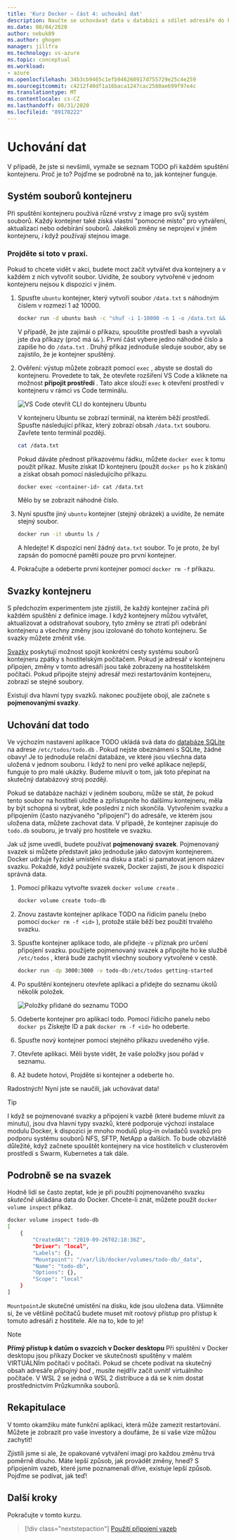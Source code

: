 ```yaml
---
title: 'Kurz Docker – část 4: uchování dat'
description: Naučte se uchovávat data v databázi a sdílet adresáře do kontejneru připojením svazku.
ms.date: 08/04/2020
author: nebuk89
ms.author: ghogen
manager: jillfra
ms.technology: vs-azure
ms.topic: conceptual
ms.workload:
- azure
ms.openlocfilehash: 34b3cb9465c1efb946260917d755729e25c4e259
ms.sourcegitcommit: c4212f40df1a16baca1247cac2580ae699f97e4c
ms.translationtype: MT
ms.contentlocale: cs-CZ
ms.lasthandoff: 08/31/2020
ms.locfileid: "89178222"
---
```

# <a name="persist-your-data"></a>Uchování dat

V případě, že jste si nevšimli, vymaže se seznam TODO při každém spuštění kontejneru. Proč je to? Pojďme se podrobně na to, jak kontejner funguje.

## <a name="the-containers-filesystem"></a>Systém souborů kontejneru

Při spuštění kontejneru používá různé vrstvy z image pro svůj systém souborů. Každý kontejner také získá vlastní "pomocné místo" pro vytváření, aktualizaci nebo odebírání souborů. Jakékoli změny se neprojeví v jiném kontejneru, *i* když používají stejnou image.

### <a name="see-this-in-practice"></a>Projděte si toto v praxi.

Pokud to chcete vidět v akci, budete moct začít vytvářet dva kontejnery a v každém z nich vytvořit soubor. Uvidíte, že soubory vytvořené v jednom kontejneru nejsou k dispozici v jiném.

1. Spusťte `ubuntu` kontejner, který vytvoří soubor `/data.txt` s náhodným číslem v rozmezí 1 až 10000.

    ```bash
    docker run -d ubuntu bash -c "shuf -i 1-10000 -n 1 -o /data.txt && tail -f /dev/null"
    ```

    V případě, že jste zajímái o příkazu, spouštíte prostředí bash a vyvolali jste dva příkazy (proč má `&&` ). První část vybere jedno náhodné číslo a zapíše ho do `/data.txt` . Druhý příkaz jednoduše sleduje soubor, aby se zajistilo, že je kontejner spuštěný.

1. Ověření: výstup můžete zobrazit pomocí `exec` , abyste se dostali do kontejneru. Provedete to tak, že otevřete rozšíření VS Code a kliknete na možnost **připojit prostředí** . Tato akce slouží `exec` k otevření prostředí v kontejneru v rámci vs Code terminálu.

    ![VS Code otevřít CLI do kontejneru Ubuntu](media/attach_shell.png)

    V kontejneru Ubuntu se zobrazí terminál, na kterém běží prostředí. Spusťte následující příkaz, který zobrazí obsah `/data.txt` souboru. Zavřete tento terminál později.

    ```bash
    cat /data.txt
    ```

    Pokud dáváte přednost příkazovému řádku, můžete `docker exec` k tomu použít příkaz. Musíte získat ID kontejneru (použít `docker ps` ho k získání) a získat obsah pomocí následujícího příkazu.

    ```bash
    docker exec <container-id> cat /data.txt
    ```

    Mělo by se zobrazit náhodné číslo.

1. Nyní spusťte jiný `ubuntu` kontejner (stejný obrázek) a uvidíte, že nemáte stejný soubor.

    ```bash
    docker run -it ubuntu ls /
    ```

    A hledejte! K dispozici není žádný `data.txt` soubor. To je proto, že byl zapsán do pomocné paměti pouze pro první kontejner.

1. Pokračujte a odeberte první kontejner pomocí `docker rm -f` příkazu.

## <a name="container-volumes"></a>Svazky kontejneru

S předchozím experimentem jste zjistili, že každý kontejner začíná při každém spuštění z definice image. I když kontejnery můžou vytvářet, aktualizovat a odstraňovat soubory, tyto změny se ztratí při odebrání kontejneru a všechny změny jsou izolované do tohoto kontejneru. Se svazky můžete změnit vše.

[Svazky](https://docs.docker.com/storage/volumes/) poskytují možnost spojit konkrétní cesty systému souborů kontejneru zpátky s hostitelským počítačem. Pokud je adresář v kontejneru připojen, změny v tomto adresáři jsou také zobrazeny na hostitelském počítači. Pokud připojíte stejný adresář mezi restartováním kontejneru, zobrazí se stejné soubory.

Existují dva hlavní typy svazků. nakonec použijete obojí, ale začnete s **pojmenovanými svazky**.

## <a name="persist-your-todo-data"></a>Uchování dat todo

Ve výchozím nastavení aplikace TODO ukládá svá data do [databáze SQLite](https://www.sqlite.org/index.html) na adrese `/etc/todos/todo.db` . Pokud nejste obeznámeni s SQLite, žádné obavy! Je to jednoduše relační databáze, ve které jsou všechna data uložená v jednom souboru. I když to není pro velké aplikace nejlepší, funguje to pro malé ukázky. Budeme mluvit o tom, jak toto přepínat na skutečný databázový stroj později.

Pokud se databáze nachází v jediném souboru, může se stát, že pokud tento soubor na hostiteli uložíte a zpřístupníte ho dalšímu kontejneru, měla by být schopná si vybrat, kde poslední z nich skončila. Vytvořením svazku a připojením (často nazývaného "připojení") do adresáře, ve kterém jsou uložena data, můžete zachovat data. V případě, že kontejner zapisuje do `todo.db` souboru, je trvalý pro hostitele ve svazku.

Jak už jsme uvedli, budete používat **pojmenovaný svazek**. Pojmenovaný svazek si můžete představit jako jednoduše jako datovým kontejnerem. Docker udržuje fyzické umístění na disku a stačí si pamatovat jenom název svazku. Pokaždé, když použijete svazek, Docker zajistí, že jsou k dispozici správná data.

1. Pomocí příkazu vytvořte svazek `docker volume create` .

    ```bash
    docker volume create todo-db
    ```

1. Znovu zastavte kontejner aplikace TODO na řídicím panelu (nebo pomocí `docker rm -f <id>` ), protože stále běží bez použití trvalého svazku.

1. Spusťte kontejner aplikace todo, ale přidejte `-v` příznak pro určení připojení svazku. použijete pojmenovaný svazek a připojíte ho ke službě `/etc/todos` , která bude zachytit všechny soubory vytvořené v cestě.

    ```bash
    docker run -dp 3000:3000 -v todo-db:/etc/todos getting-started
    ```

1. Po spuštění kontejneru otevřete aplikaci a přidejte do seznamu úkolů několik položek.

    ![Položky přidané do seznamu TODO](media/items-added.png)

1. Odeberte kontejner pro aplikaci todo. Pomocí řídicího panelu nebo `docker ps` Získejte ID a pak `docker rm -f <id>` ho odeberte.

1. Spusťte nový kontejner pomocí stejného příkazu uvedeného výše.

1. Otevřete aplikaci. Měli byste vidět, že vaše položky jsou pořád v seznamu.

1. Až budete hotovi, Projděte si kontejner a odeberte ho.

Radostných! Nyní jste se naučili, jak uchovávat data!

> [!TIP]
> I když se pojmenované svazky a připojení k vazbě (které budeme mluvit za minutu), jsou dva hlavní typy svazků, které podporuje výchozí instalace modulu Docker, k dispozici je mnoho modulů plug-in ovladačů svazků pro podporu systému souborů NFS, SFTP, NetApp a dalších. To bude obzvláště důležité, když začnete spouštět kontejnery na více hostitelích v clusterovém prostředí s Swarm, Kubernetes a tak dále.

## <a name="dive-into-your-volume"></a>Podrobně se na svazek

Hodně lidí se často zeptat, kde je při použití pojmenovaného svazku *skutečně* ukládána data do Docker. Chcete-li znát, můžete použít `docker volume inspect` příkaz.

```bash
docker volume inspect todo-db
[
    {
        "CreatedAt": "2019-09-26T02:18:36Z",
        "Driver": "local",
        "Labels": {},
        "Mountpoint": "/var/lib/docker/volumes/todo-db/_data",
        "Name": "todo-db",
        "Options": {},
        "Scope": "local"
    }
]
```

`Mountpoint`Je skutečné umístění na disku, kde jsou uložena data. Všimněte si, že ve většině počítačů budete muset mít rootový přístup pro přístup k tomuto adresáři z hostitele. Ale na to, kde to je!

> [!NOTE]
> **Přímý přístup k datům o svazcích v Docker desktopu** Při spuštění v Docker desktopu jsou příkazy Docker ve skutečnosti spuštěny v malém VIRTUÁLNÍm počítači v počítači. Pokud se chcete podívat na skutečný obsah adresáře *přípojný bod* , musíte nejdřív začít uvnitř virtuálního počítače. V WSL 2 se jedná o WSL 2 distribuce a dá se k nim dostat prostřednictvím Průzkumníka souborů.

## <a name="recap"></a>Rekapitulace

V tomto okamžiku máte funkční aplikaci, která může zamezit restartování. Můžete je zobrazit pro vaše investory a doufáme, že si vaše vize můžou zachytit!

Zjistili jsme si ale, že opakované vytváření imagí pro každou změnu trvá poměrně dlouho. Máte lepší způsob, jak provádět změny, hned? S připojením vazeb, které jsme poznamenali dříve, existuje lepší způsob. Pojďme se podívat, jak teď!

## <a name="next-steps"></a>Další kroky

Pokračujte v tomto kurzu.

> [!div class="nextstepaction"]
> [Použití připojení vazeb](use-bind-mounts.md)
